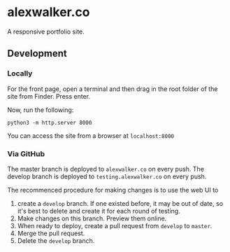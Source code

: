 # alexwalker.co

A responsive portfolio site.

## Development

### Locally

For the front page, open a terminal and then drag in the root folder of the site from Finder. Press enter.

Now, run the following:

    python3 -m http.server 8000

You can access the site from a browser at `localhost:8000`

### Via GitHub

The master branch is deployed to `alexwalker.co` on every push.
The develop branch is deployed to `testing.alexwalker.co` on every push.

The recommenced procedure for making changes is to use the web UI to 

1. create a `develop` branch. If one existed before, it may be out of date, so it's best to delete and create it for each round of testing.
2. Make changes on this branch. Preview them online.
3. When ready to deploy, create a pull request from `develop` to `master`.
4. Merge the pull request.
5. Delete the `develop` branch.
